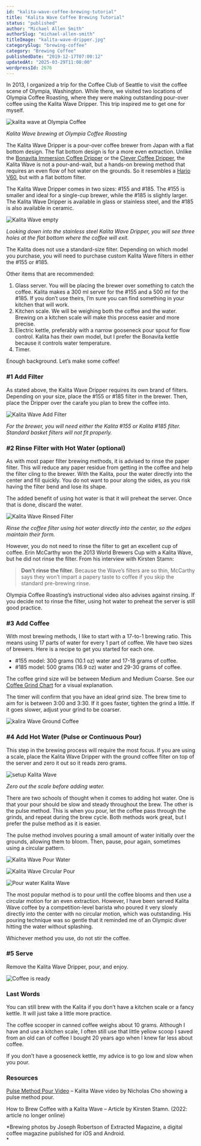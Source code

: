 ```yaml
---
id: "kalita-wave-coffee-brewing-tutorial"
title: "Kalita Wave Coffee Brewing Tutorial"
status: "published"
author: "Michael Allen Smith"
authorSlug: "michael-allen-smith"
titleImage: "kalita-wave-dripper.jpg"
categorySlug: "brewing-coffee"
category: "Brewing Coffee"
publishedDate: "2019-12-17T07:00:12"
updatedAt: "2025-03-29T11:08:00"
wordpressId: 2676
---
```


In 2013, I organized a trip for the Coffee Club of Seattle to visit the coffee scene of Olympia, Washington. While there, we visited two locations of Olympia Coffee Roasting, where they were making outstanding pour-over coffee using the Kalita Wave Dripper. This trip inspired me to get one for myself.

![kalita wave at Olympia Coffee](kalita-wave-olympia-coffee-roasters.jpg)

*Kalita Wave brewing at Olympia Coffee Roasting*

The Kalita Wave Dripper is a pour-over coffee brewer from Japan with a flat bottom design. The flat bottom design is for a more even extraction. Unlike the [Bonavita Immersion Coffee Dripper](http://ineedcoffee.com/step-step-bonavita-immersion-coffee-dripper-tutorial/) or the [Clever Coffee Dripper](http://ineedcoffee.com/clever-coffee-dripper-review/), the Kalita Wave is not a pour-and-wait, but a hands-on brewing method that requires an even flow of hot water on the grounds. So it resembles a [Hario V60](http://ineedcoffee.com/how-hard-is-a-hario-pour-over/), but with a flat bottom filter.

The Kalita Wave Dripper comes in two sizes: #155 and #185. The #155 is smaller and ideal for a single-cup brewer, while the #185 is slightly larger. The Kalita Wave Dripper is available in glass or stainless steel, and the #185 is also available in ceramic.

![Kalita Wave empty](kalita-wave-empty.jpg)

*Looking down into the stainless steel Kalita Wave Dripper, you will see three holes at the flat bottom where the coffee will exit.* 

The Kalita does not use a standard-size filter. Depending on which model you purchase, you will need to purchase custom Kalita Wave filters in either the #155 or #185.

Other items that are recommended:

1.  Glass server. You will be placing the brewer over something to catch the coffee. Kalita makes a 300 ml server for the #155 and a 500 ml for the #185. If you don’t use theirs, I’m sure you can find something in your kitchen that will work.
2.  Kitchen scale. We will be weighing both the coffee and the water. Brewing on a kitchen scale will make this process easier and more precise.
3.  Electric kettle, preferably with a narrow gooseneck pour spout for flow control. Kalita has their own model, but I prefer the Bonavita kettle because it controls water temperature.
4.  Timer.

Enough background. Let’s make some coffee!

### #1 Add Filter

As stated above, the Kalita Wave Dripper requires its own brand of filters. Depending on your size, place the #155 or #185 filter in the brewer. Then, place the Dripper over the carafe you plan to brew the coffee into.

![Kalita Wave Add Filter](kalita-wave-side-view-with-filter.jpg)

*For the brewer, you will need either the Kalita #155 or Kalita #185 filter. Standard basket filters will not fit properly.*

### #2 Rinse Filter with Hot Water (optional)

As with most paper filter brewing methods, it is advised to rinse the paper filter. This will reduce any paper residue from getting in the coffee and help the filter cling to the brewer. With the Kalita, pour the water directly into the center and fill quickly. You do not want to pour along the sides, as you risk having the filter bend and lose its shape.

The added benefit of using hot water is that it will preheat the server. Once that is done, discard the water.

![Kalita Wave Rinsed Filter](kalita-wave-with-filter.jpg)

*Rinse the coffee filter using hot water directly into the center, so the edges maintain their form.*

However, you do not need to rinse the filter to get an excellent cup of coffee. Erin McCarthy won the 2013 World Brewers Cup with a Kalita Wave, but he did not rinse the filter. From his interview with Kirsten Stamn:

> **Don’t rinse the filter.** Because the Wave’s filters are so thin, McCarthy says they won’t impart a papery taste to coffee if you skip the standard pre-brewing rinse.

Olympia Coffee Roasting’s instructional video also advises against rinsing. If you decide not to rinse the filter, using hot water to preheat the server is still good practice.

### #3 Add Coffee

With most brewing methods, I like to start with a 17-to-1 brewing ratio. This means using 17 parts of water for every 1 part of coffee. We have two sizes of brewers. Here is a recipe to get you started for each one.

-   #155 model: 300 grams (10.1 oz) water and 17-18 grams of coffee.
-   #185 model: 500 grams (16.9 oz) water and 29-30 grams of coffee.

The coffee grind size will be between Medium and Medium Coarse. See our [Coffee Grind Chart](http://ineedcoffee.com/coffee-grind-chart/) for a visual explanation.

The timer will confirm that you have an ideal grind size. The brew time to aim for is between 3:00 and 3:30. If it goes faster, tighten the grind a little. If it goes slower, adjust your grind to be coarser.

![kalira Wave Ground Coffee](kalita-wave-wth-ground-coffee.jpg)

### #4 Add Hot Water (Pulse or Continuous Pour)

This step in the brewing process will require the most focus. If you are using a scale, place the Kalita Wave Dripper with the ground coffee filter on top of the server and zero it out so it reads zero grams.

![setup Kalita Wave](kalita-wave-over-carafe.jpg)

*Zero out the scale before adding water.* 

There are two schools of thought when it comes to adding hot water. One is that your pour should be slow and steady throughout the brew. The other is the pulse method. This is when you pour, let the coffee pass through the grinds, and repeat during the brew cycle. Both methods work great, but I prefer the pulse method as it is easier.

The pulse method involves pouring a small amount of water initially over the grounds, allowing them to bloom. Then, pause, pour again, sometimes using a circular pattern.

![Kalita Wave Pour Water](kalita-wave-pour-close-up.jpg)

![Kalita Wave Circular Pour](kalita-wave-pour-circle.jpg)

![Pour water Kalita Wave](kalita-water-pour.jpg)

The most popular method is to pour until the coffee blooms and then use a circular motion for an even extraction. However, I have been served Kalita Wave coffee by a competition-level barista who poured it very slowly directly into the center with no circular motion, which was outstanding. His pouring technique was so gentle that it reminded me of an Olympic diver hitting the water without splashing.

Whichever method you use, do not stir the coffee.

### #5 Serve

Remove the Kalita Wave Dripper, pour, and enjoy.

![Coffee is ready](kalita-wave-finished-brewing.jpg)

### Last Words

You can still brew with the Kalita if you don’t have a kitchen scale or a fancy kettle. It will just take a little more practice.

The coffee scooper in canned coffee weighs about 10 grams. Although I have and use a kitchen scale, I often still use that little yellow scoop I saved from an old can of coffee I bought 20 years ago when I knew far less about coffee.

If you don’t have a gooseneck kettle, my advice is to go low and slow when you pour.

### Resources

[Pulse Method Pour Video](https://vimeo.com/25068779) – Kalita Wave video by Nicholas Cho showing a pulse method pour.

How to Brew Coffee with a Kalita Wave – Article by Kirsten Stamn. (2022: article no longer online)

*Brewing photos by Joseph Robertson of Extracted Magazine, a digital coffee magazine published for iOS and Android.  
*